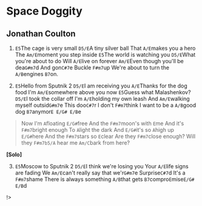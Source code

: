 # Space Doggity
## Jonathan Coulton

1. `E5`The cage is very small
`D5/E`A tiny silver ball
That `A/E`makes you a hero
The `Am/E`moment you step inside
`E5`The world is watching you
`D5/E`What you're about to do
Will `A/E`live on forever
`Am/E`Even though you'll be dea`G#m7`d
And gon`C#7`e
Buckle `F#m7`up
We're about to turn the `A/B`engines `B7`on.

2. `E5`Hello from Sputnik 2
`D5/E`I am receiving you
`A/E`Thanks for the dog food
I'm `Am/E`somewhere above you now
`E5`Guess what Malashenkov?
`D5/E`I took the collar off
I'm `A/E`holding my own leash
And `Am/E`walking myself outsid`G#m7`e
This doo`C#7`r
I don't `F#m7`think
I want to be a `A/B`good dog `B7`anymor`E E/G# E/B`e

> Now I'm `A`floating `E/G#`free
And the `F#m7`moon's with `E`me
And it's `F#m7`bright enough
To `A`light the dark
And `E/G#`it's so `A`high up `E/G#`here
And the `F#m7`stars so `E`clear
Are they `F#m7`close enough?
Will they `F#m7b5/A` hear me
`Am/C`bark from here?

**[Solo]**

3. `E5`Moscow to Sputnik 2
`D5/E`I think we're losing you
Your `A/E`life signs are fading
We `Am/E`can't really say that we'r`G#m7`e
Surprise`C#7`d
It's a `F#m7`shame
There is always something `A/B`that gets `B7`compro`E`mise`E/G# E/B`d

!>
